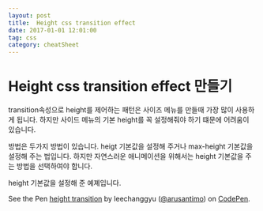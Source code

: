 ```yaml
---
layout: post
title:  Height css transition effect
date: 2017-01-01 12:01:00
tag: css
category: cheatSheet
---
```


# Height css transition effect 만들기

transition속성으로 height를 제어하는 패턴은 사이즈 메뉴를 만들때 가장 많이 사용하게 됩니다.
하지만 사이드 메뉴의 기본 height를 꼭 설정해줘야 하기 떄문에 어려움이 있습니다.

방법은 두가지 방법이 있습니다.
heigt 기본값을 설정해 주거나
max-height 기본값을 설정해 주는 법입니다.
하지만 자연스러운 애니메이션을 위해서는 height 기본값을 주는 방법을 선택하여야 합니다.

height 기본값을 설정해 준 예졔입니다.
<p data-height="265" data-theme-id="0" data-slug-hash="EZjbOa" data-default-tab="css,result" data-user="arusantimo" data-embed-version="2" data-pen-title="height transition" class="codepen">See the Pen <a href="http://codepen.io/arusantimo/pen/EZjbOa/">height transition</a> by leechanggyu (<a href="http://codepen.io/arusantimo">@arusantimo</a>) on <a href="http://codepen.io">CodePen</a>.</p>
<script async src="https://production-assets.codepen.io/assets/embed/ei.js"></script>

